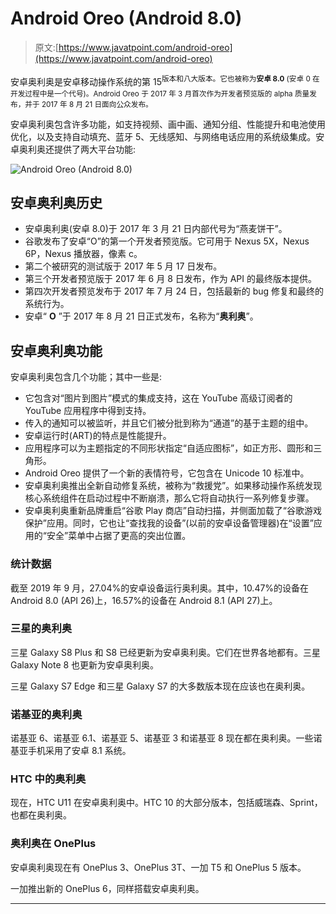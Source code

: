 # Android Oreo (Android 8.0)

> 原文:[https://www.javatpoint.com/android-oreo](https://www.javatpoint.com/android-oreo)

安卓奥利奥是安卓移动操作系统的第 15<sup>版本和八大版本。它也被称为**安卓 8.0** (安卓 0 在开发过程中是一个代号)。Android Oreo 于 2017 年 3 月首次作为开发者预览版的 alpha 质量发布，并于 2017 年 8 月 21 日面向公众发布。</sup>

安卓奥利奥包含许多功能，如支持视频、画中画、通知分组、性能提升和电池使用优化，以及支持自动填充、蓝牙 5、无线感知、与网络电话应用的系统级集成。安卓奥利奥还提供了两大平台功能:

![Android Oreo (Android 8.0)](../Images/0003451929989a35236726ab4ab03c1d.png)

## 安卓奥利奥历史

*   安卓奥利奥(安卓 8.0)于 2017 年 3 月 21 日内部代号为“燕麦饼干”。
*   谷歌发布了安卓“O”的第一个开发者预览版。它可用于 Nexus 5X，Nexus 6P，Nexus 播放器，像素 c。
*   第二个被研究的测试版于 2017 年 5 月 17 日发布。
*   第三个开发者预览版于 2017 年 6 月 8 日发布，作为 API 的最终版本提供。
*   第四次开发者预览发布于 2017 年 7 月 24 日，包括最新的 bug 修复和最终的系统行为。
*   安卓“ **O** ”于 2017 年 8 月 21 日正式发布，名称为“**奥利奥**”。

## 安卓奥利奥功能

安卓奥利奥包含几个功能；其中一些是:

*   它包含对“图片到图片”模式的集成支持，这在 YouTube 高级订阅者的 YouTube 应用程序中得到支持。
*   传入的通知可以被监听，并且它们被分批到称为“通道”的基于主题的组中。
*   安卓运行时(ART)的特点是性能提升。
*   应用程序可以为主题指定的不同形状指定“自适应图标”，如正方形、圆形和三角形。
*   Android Oreo 提供了一个新的表情符号，它包含在 Unicode 10 标准中。
*   安卓奥利奥推出全新自动修复系统，被称为“救援党”。如果移动操作系统发现核心系统组件在启动过程中不断崩溃，那么它将自动执行一系列修复步骤。
*   安卓奥利奥重新品牌重启“谷歌 Play 商店”自动扫描，并侧面加载了“谷歌游戏保护”应用。同时，它也让“查找我的设备”(以前的安卓设备管理器)在“设置”应用的“安全”菜单中占据了更高的突出位置。

### 统计数据

截至 2019 年 9 月，27.04%的安卓设备运行奥利奥。其中，10.47%的设备在 Android 8.0 (API 26)上，16.57%的设备在 Android 8.1 (API 27)上。

### 三星的奥利奥

三星 Galaxy S8 Plus 和 S8 已经更新为安卓奥利奥。它们在世界各地都有。三星 Galaxy Note 8 也更新为安卓奥利奥。

三星 Galaxy S7 Edge 和三星 Galaxy S7 的大多数版本现在应该也在奥利奥。

### 诺基亚的奥利奥

诺基亚 6、诺基亚 6.1、诺基亚 5、诺基亚 3 和诺基亚 8 现在都在奥利奥。一些诺基亚手机采用了安卓 8.1 系统。

### HTC 中的奥利奥

现在，HTC U11 在安卓奥利奥中。HTC 10 的大部分版本，包括威瑞森、Sprint，也都在奥利奥。

### 奥利奥在 OnePlus

安卓奥利奥现在有 OnePlus 3、OnePlus 3T、一加 T5 和 OnePlus 5 版本。

一加推出新的 OnePlus 6，同样搭载安卓奥利奥。

* * *